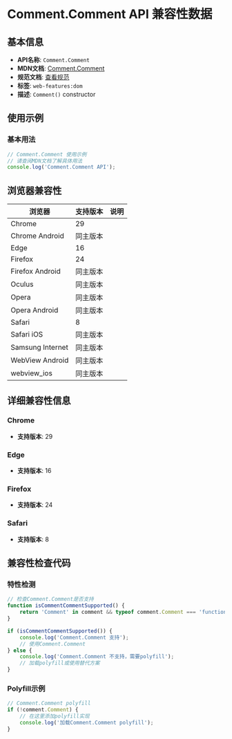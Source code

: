 # Comment.Comment API 兼容性数据

## 基本信息

- **API名称**: `Comment.Comment`
- **MDN文档**: [Comment.Comment](https://developer.mozilla.org/docs/Web/API/Comment/Comment)
- **规范文档**: [查看规范](https://dom.spec.whatwg.org/#ref-for-dom-comment-comment①)
- **标签**: `web-features:dom`
- **描述**: `Comment()` constructor

## 使用示例

### 基本用法

```javascript
// Comment.Comment 使用示例
// 请查阅MDN文档了解具体用法
console.log('Comment.Comment API');
```

## 浏览器兼容性

| 浏览器 | 支持版本 | 说明 |
|--------|----------|------|
| Chrome | 29 |  |
| Chrome Android | 同主版本 |  |
| Edge | 16 |  |
| Firefox | 24 |  |
| Firefox Android | 同主版本 |  |
| Oculus | 同主版本 |  |
| Opera | 同主版本 |  |
| Opera Android | 同主版本 |  |
| Safari | 8 |  |
| Safari iOS | 同主版本 |  |
| Samsung Internet | 同主版本 |  |
| WebView Android | 同主版本 |  |
| webview_ios | 同主版本 |  |

## 详细兼容性信息

### Chrome

- **支持版本**: 29

### Edge

- **支持版本**: 16

### Firefox

- **支持版本**: 24

### Safari

- **支持版本**: 8

## 兼容性检查代码

### 特性检测

```javascript
// 检查Comment.Comment是否支持
function isCommentCommentSupported() {
    return 'Comment' in comment && typeof comment.Comment === 'function';
}

if (isCommentCommentSupported()) {
    console.log('Comment.Comment 支持');
    // 使用Comment.Comment
} else {
    console.log('Comment.Comment 不支持，需要polyfill');
    // 加载polyfill或使用替代方案
}
```

### Polyfill示例

```javascript
// Comment.Comment polyfill
if (!comment.Comment) {
    // 在这里添加polyfill实现
    console.log('加载Comment.Comment polyfill');
}
```

